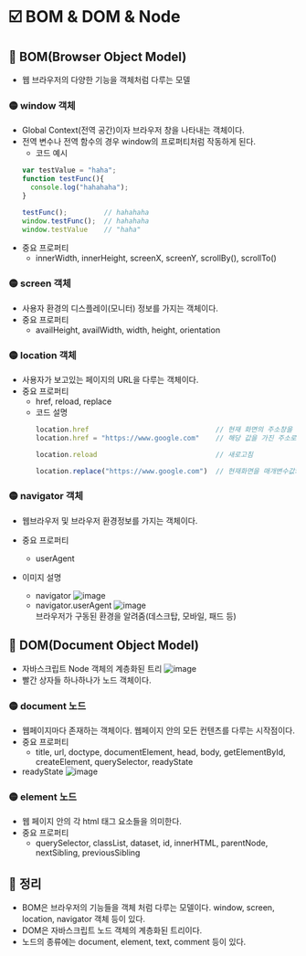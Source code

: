 # ☑️ BOM & DOM & Node
## 🔴 BOM(Browser Object Model)
* 웹 브라우저의 다양한 기능을 객체처럼 다루는 모델

### 🟡 window 객체
* Global Context(전역 공간)이자 브라우저 창을 나타내는 객체이다.
* 전역 변수나 전역 함수의 경우 window의 프로퍼티처럼 작동하게 된다.
  * 코드 예시
  ```javascript
  var testValue = "haha";
  function testFunc(){
    console.log("hahahaha");
  }
  
  testFunc();         // hahahaha
  window.testFunc();  // hahahaha
  window.testValue    // "haha"
  ```
* 중요 프로퍼티
  * innerWidth, innerHeight, screenX, screenY, scrollBy(), scrollTo()

### 🟡 screen 객체
* 사용자 환경의 디스플레이(모니터) 정보를 가지는 객체이다.
* 중요 프로퍼티
  * availHeight, availWidth, width, height, orientation

### 🟡 location 객체
* 사용자가 보고있는 페이지의 URL을 다루는 객체이다.
* 중요 프로퍼티
  * href, reload, replace
  * 코드 설명 
    ```javascript
    location.href                               // 현재 화면의 주소창을 가져옴
    location.href = "https://www.google.com"    // 해당 값을 가진 주소로 이동함(push)

    location.reload                             // 새로고침

    location.replace("https://www.google.com")  // 현재화면을 매개변수값의 주소로 교체(replace)
    ```

### 🟡 navigator 객체
* 웹브라우저 및 브라우저 환경정보를 가지는 객체이다.
* 중요 프로퍼티
  * userAgent

* 이미지 설명
  * navigator
    ![image](https://user-images.githubusercontent.com/61656046/127989873-b30e5f49-a4fe-43b0-be7c-7dc0f3fcadae.png)
  * navigator.userAgent
    ![image](https://user-images.githubusercontent.com/61656046/127990130-be0cb735-25b0-4c95-b4e7-d44c186966e8.png)   
    브라우저가 구동된 환경을 알려줌(데스크탑, 모바일, 패드 등)


## 🔴 DOM(Document Object Model)
* 자바스크립트 Node 객체의 계층화된 트리
![image](https://user-images.githubusercontent.com/61656046/127990454-ba443de4-fd0c-4fc9-90e9-a42a4731b222.png)
* 빨간 상자들 하나하나가 노드 객체이다.


### 🟡 document 노드
* 웹페이지마다 존재하는 객체이다. 웹페이지 안의 모든 컨텐츠를 다루는 시작점이다.
* 중요 프로퍼티
  * title, url, doctype, documentElement, head, body, getElementById, createElement, querySelector, readyState
* readyState
![image](https://user-images.githubusercontent.com/61656046/127991435-34ac5127-387f-4bd5-b3af-273d0b46bdb3.png)


### 🟡 element 노드
* 웹 페이지 안의 각 html 태그 요소들을 의미한다.
* 중요 프로퍼티
  * querySelector, classList, dataset, id, innerHTML, parentNode, nextSibling, previousSibling

## 💬 정리
* BOM은 브라우저의 기능들을 객체 처럼 다루는 모델이다. window, screen, location, navigator 객체 등이 있다.
* DOM은 자바스크립트 노드 객체의 계층화된 트리이다.
* 노드의 종류에는 document, element, text, comment 등이 있다.




